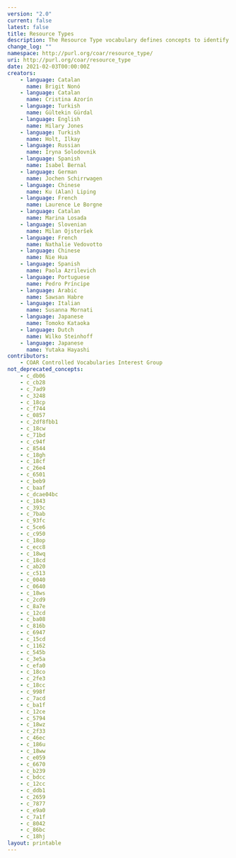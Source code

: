 ```yaml
---
version: "2.0"
current: false
latest: false
title: Resource Types
description: The Resource Type vocabulary defines concepts to identify the genre of a resource. Such resources, like publications, research data, audio and video objects, are typically deposited in institutional and thematic repositories or published in ejournals. This vocabulary supports a hierarchical model that relates narrower and broader concepts. Multilingual labels regard regional distinctions in language and term. Concepts of this vocabulary are mapped with terms and concepts of similar vocabularies and dictionaries.
change_log: ""
namespace: http://purl.org/coar/resource_type/
uri: http://purl.org/coar/resource_type
date: 2021-02-03T00:00:00Z
creators:
    - language: Catalan
      name: Brigit Nonó
    - language: Catalan
      name: Cristina Azorín
    - language: Turkish
      name: Gültekin Gürdal
    - language: English
      name: Hilary Jones
    - language: Turkish
      name: Holt, Ilkay
    - language: Russian
      name: Iryna Solodovnik
    - language: Spanish
      name: Isabel Bernal
    - language: German
      name: Jochen Schirrwagen
    - language: Chinese
      name: Ku (Alan) Liping
    - language: French
      name: Laurence Le Borgne
    - language: Catalan
      name: Marina Losada
    - language: Slovenian
      name: Milan Ojsteršek
    - language: French
      name: Nathalie Vedovotto
    - language: Chinese
      name: Nie Hua
    - language: Spanish
      name: Paola Azrilevich
    - language: Portuguese
      name: Pedro Príncipe
    - language: Arabic
      name: Sawsan Habre
    - language: Italian
      name: Susanna Mornati
    - language: Japanese
      name: Tomoko Kataoka
    - language: Dutch
      name: Wilko Steinhoff
    - language: Japanese
      name: Yutaka Hayashi
contributors:
    - COAR Controlled Vocabularies Interest Group
not_deprecated_concepts:
    - c_db06
    - c_cb28
    - c_7ad9
    - c_3248
    - c_18cp
    - c_f744
    - c_0857
    - c_2df8fbb1
    - c_18cw
    - c_71bd
    - c_c94f
    - c_8544
    - c_18gh
    - c_18cf
    - c_26e4
    - c_6501
    - c_beb9
    - c_baaf
    - c_dcae04bc
    - c_1843
    - c_393c
    - c_7bab
    - c_93fc
    - c_5ce6
    - c_c950
    - c_18op
    - c_ecc8
    - c_18wq
    - c_18cd
    - c_ab20
    - c_c513
    - c_0040
    - c_0640
    - c_18ws
    - c_2cd9
    - c_8a7e
    - c_12cd
    - c_ba08
    - c_816b
    - c_6947
    - c_15cd
    - c_1162
    - c_545b
    - c_3e5a
    - c_efa0
    - c_18co
    - c_2fe3
    - c_18cc
    - c_998f
    - c_7acd
    - c_ba1f
    - c_12ce
    - c_5794
    - c_18wz
    - c_2f33
    - c_46ec
    - c_186u
    - c_18ww
    - c_e059
    - c_6670
    - c_b239
    - c_bdcc
    - c_12cc
    - c_ddb1
    - c_2659
    - c_7877
    - c_e9a0
    - c_7a1f
    - c_8042
    - c_86bc
    - c_18hj
layout: printable
---
```


